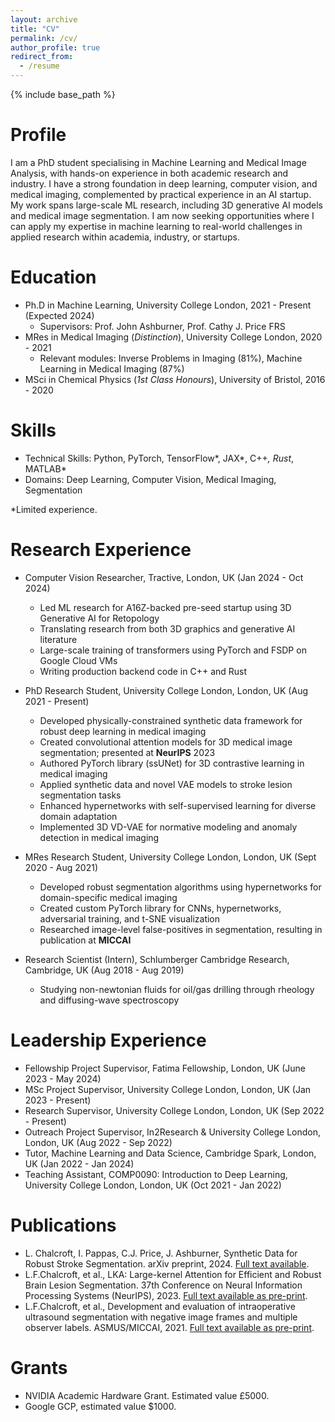 ```yaml
---
layout: archive
title: "CV"
permalink: /cv/
author_profile: true
redirect_from:
  - /resume
---
```


{% include base_path %}

Profile
======
I am a PhD student specialising in Machine Learning and Medical Image Analysis, with hands-on experience in both academic research and industry. I have a strong foundation in deep learning, computer vision, and medical imaging, complemented by practical experience in an AI startup. My work spans large-scale ML research, including 3D generative AI models and medical image segmentation. I am now seeking opportunities where I can apply my expertise in machine learning to real-world challenges in applied research within academia, industry, or startups.

Education
======
* Ph.D in Machine Learning, University College London, 2021 - Present (Expected 2024)
  * Supervisors: Prof. John Ashburner, Prof. Cathy J. Price FRS
* MRes in Medical Imaging (*Distinction*), University College London, 2020 - 2021
  * Relevant modules: Inverse Problems in Imaging (81%), Machine Learning in Medical Imaging (87%)
* MSci in Chemical Physics (*1st Class Honours*), University of Bristol, 2016 - 2020

Skills
======
* Technical Skills: Python, PyTorch, TensorFlow*, JAX*, C++*, Rust*, MATLAB*
* Domains: Deep Learning, Computer Vision, Medical Imaging, Segmentation

*Limited experience.

Research Experience
======
* Computer Vision Researcher, Tractive, London, UK (Jan 2024 - Oct 2024)
  * Led ML research for A16Z-backed pre-seed startup using 3D Generative AI for Retopology
  * Translating research from both 3D graphics and generative AI literature
  * Large-scale training of transformers using PyTorch and FSDP on Google Cloud VMs
  * Writing production backend code in C++ and Rust

* PhD Research Student, University College London, London, UK (Aug 2021 - Present)
  * Developed physically-constrained synthetic data framework for robust deep learning in medical imaging
  * Created convolutional attention models for 3D medical image segmentation; presented at **NeurIPS** 2023
  * Authored PyTorch library (ssUNet) for 3D contrastive learning in medical imaging
  * Applied synthetic data and novel VAE models to stroke lesion segmentation tasks
  * Enhanced hypernetworks with self-supervised learning for diverse domain adaptation
  * Implemented 3D VD-VAE for normative modeling and anomaly detection in medical imaging

* MRes Research Student, University College London, London, UK (Sept 2020 - Aug 2021)
  * Developed robust segmentation algorithms using hypernetworks for domain-specific medical imaging
  * Created custom PyTorch library for CNNs, hypernetworks, adversarial training, and t-SNE visualization
  * Researched image-level false-positives in segmentation, resulting in publication at **MICCAI**

* Research Scientist (Intern), Schlumberger Cambridge Research, Cambridge, UK (Aug 2018 - Aug 2019)
  * Studying non-newtonian fluids for oil/gas drilling through rheology and diffusing-wave spectroscopy

Leadership Experience
======
* Fellowship Project Supervisor, Fatima Fellowship, London, UK (June 2023 - May 2024)
* MSc Project Supervisor, University College London, London, UK (Jan 2023 - Present)
* Research Supervisor, University College London, London, UK (Sep 2022 - Present)
* Outreach Project Supervisor, In2Research & University College London, London, UK (Aug 2022 - Sep 2022)
* Tutor, Machine Learning and Data Science, Cambridge Spark, London, UK (Jan 2022 - Jan 2024)
* Teaching Assistant, COMP0090: Introduction to Deep Learning, University College London, London, UK (Oct 2021 - Jan 2022)

Publications
======
* L. Chalcroft, I. Pappas, C.J. Price, J. Ashburner, Synthetic Data for Robust Stroke Segmentation. arXiv preprint, 2024. [Full text available](http://arxiv.org/abs/2404.01946v1).
* L.F.Chalcroft, et al., LKA: Large-kernel Attention for Efficient and Robust Brain Lesion Segmentation. 37th Conference on Neural Information Processing Systems (NeurIPS), 2023. [Full text available as pre-print](https://arxiv.org/pdf/2308.07251).
* L.F.Chalcroft, et al., Development and evaluation of intraoperative ultrasound segmentation with negative image frames and multiple observer labels. ASMUS/MICCAI, 2021. [Full text available as pre-print](https://arxiv.org/pdf/2108.04114).

Grants
======
* NVIDIA Academic Hardware Grant. Estimated value £5000.
* Google GCP, estimated value $1000.

<!-- Uncomment and add sections as needed
Talks
======
  <ul>{% for post in site.talks %}
    {% include archive-single-talk-cv.html %}
  {% endfor %}</ul>
  
Teaching
======
  <ul>{% for post in site.teaching %}
    {% include archive-single-cv.html %}
  {% endfor %}</ul>
  
Service and leadership
======
* 
-->
